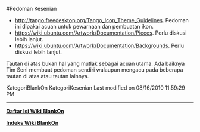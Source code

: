 #Pedoman Kesenian
   * ​http://tango.freedesktop.org/Tango_Icon_Theme_Guidelines. Pedoman ini
      dipakai acuan untuk pewarnaan dan pembuatan ikon.
   * ​https://wiki.ubuntu.com/Artwork/Documentation/Pieces. Perlu diskusi
      lebih lanjut.
   * ​https://wiki.ubuntu.com/Artwork/Documentation/Backgrounds. Perlu diskusi
      lebih lanjut.

Tautan di atas bukan hal yang mutlak sebagai acuan utama. Ada baiknya Tim Seni
membuat pedoman sendiri walaupun mengacu pada beberapa tautan di atas atau
tautan lainnya.

KategoriBlankOn KategoriKesenian
Last modified on 08/16/2010 11:59:29 PM





---
[**Daftar Isi Wiki BlankOn**](/DaftarIsi/README.md)
 
[**Indeks Wiki BlankOn**](/Indeks.md)



